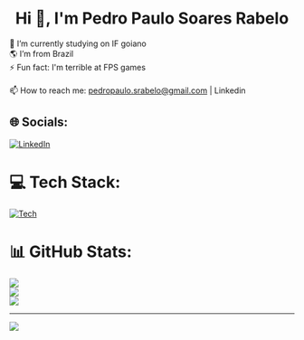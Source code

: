 <h1 align="center">Hi 👋, I'm Pedro Paulo Soares Rabelo</h1>

🔭 I’m currently studying on IF goiano <br> 🌎 I’m from Brazil <br>⚡ Fun fact: I'm terrible at FPS games<br><br>📫 How to reach me: pedropaulo.srabelo@gmail.com | Linkedin


## 🌐 Socials:
[![LinkedIn](https://skillicons.dev/icons?i=linkedin)](https://linkedin.com/in/PedroPauloSRabelo)
# 💻 Tech Stack:
[![Tech](https://skillicons.dev/icons?i=java,py,php,cs,js,ts,spring,fastapi,mysql,mongodb,redis,postgres,linux,git,github,gradle,docker&perline=15)](https://skillicons.dev)



# 📊 GitHub Stats:
![](https://github-readme-stats.vercel.app/api?username=SwloBr&theme=blue-green&hide_border=false&include_all_commits=false&count_private=false)<br/>
![](https://github-readme-streak-stats.herokuapp.com/?user=SwloBr&theme=blue-green&hide_border=false)<br/>
![](https://github-readme-stats.vercel.app/api/top-langs/?username=SwloBr&theme=blue-green&hide_border=false&include_all_commits=false&count_private=false&layout=compact)


---
[![](https://visitcount.itsvg.in/api?id=SwloBr&icon=8&color=12)](https://visitcount.itsvg.in)
